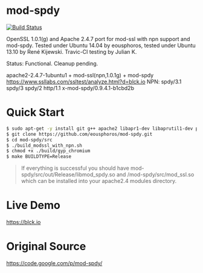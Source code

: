 mod-spdy
========

[![Build Status](https://travis-ci.org/eousphoros/mod-spdy.svg?branch=master)](https://travis-ci.org/eousphoros/mod-spdy)

OpenSSL 1.0.1(g) and Apache 2.4.7 port for mod-ssl with npn support and mod-spdy. Tested under Ubuntu 14.04 by eousphoros, tested under Ubuntu 13.10 by René Kijewski. Travic-CI testing by Julian K.

Status: Functional. Cleanup pending.

apache2-2.4.7-1ubuntu1 + mod-ssl(npn,1.0.1g) + mod-spdy
https://www.ssllabs.com/ssltest/analyze.html?d=blck.io NPN:  spdy/3.1 spdy/3 spdy/2 http/1.1 x-mod-spdy/0.9.4.1-b1cbd2b


Quick Start
===========
```sh
$ sudo apt-get -y install git g++ apache2 libapr1-dev libaprutil1-dev patch binutils make devscripts
$ git clone https://github.com/eousphoros/mod-spdy.git
$ cd mod-spdy/src
$ ./build_modssl_with_npn.sh
$ chmod +x ./build/gyp_chromium
$ make BUILDTYPE=Release
````
> If everything is successful you should have mod-spdy/src/out/Release/libmod_spdy.so and /mod-spdy/src/mod_ssl.so which can be installed into your apache2.4 modules directory.

Live Demo
=========

https://blck.io

Original Source
===============

https://code.google.com/p/mod-spdy/

